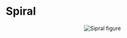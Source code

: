 # Spiral

<p align="center">
  <img src="https://github.com/planelles20/modern-openGL-practice/blob/master/example6/result/result6.gif?raw=true" alt="Sipral figure"/>
</p>
